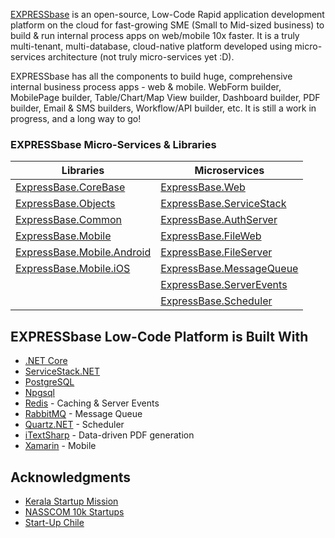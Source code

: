 [EXPRESSbase](https://expressbase.com) is an open-source, Low-Code Rapid application development platform on the cloud for fast-growing SME (Small to Mid-sized business) to build & run internal process apps on web/mobile 10x faster. It is a truly multi-tenant, multi-database, cloud-native platform developed using micro-services architecture (not truly micro-services yet :D).

EXPRESSbase has all the components to build huge, comprehensive internal business process apps - web & mobile. WebForm builder, MobilePage builder, Table/Chart/Map View builder, Dashboard builder, PDF builder, Email & SMS builders, Workflow/API builder, etc. It is still a work in progress, and a long way to go!

### EXPRESSbase Micro-Services & Libraries
|  Libraries | Microservices  |
|---|---|
| [ExpressBase.CoreBase](https://github.com/ExpressBaseSystems/ExpressBase.CoreBase) | [ExpressBase.Web](https://github.com/ExpressBaseSystems/ExpressBase.Web) | 
| [ExpressBase.Objects](https://github.com/ExpressBaseSystems/ExpressBase.Objects) | [ExpressBase.ServiceStack](https://github.com/ExpressBaseSystems/ExpressBase.ServiceStack) |
| [ExpressBase.Common](https://github.com/ExpressBaseSystems/ExpressBase.Common) | [ExpressBase.AuthServer](https://github.com/ExpressBaseSystems/ExpressBase.AuthServer) |
| [ExpressBase.Mobile](https://github.com/ExpressBaseSystems/ExpressBase.Mobile) | [ExpressBase.FileWeb](https://github.com/ExpressBaseSystems/ExpressBase.FileWeb) |
| [ExpressBase.Mobile.Android](https://github.com/ExpressBaseSystems/ExpressBase.Mobile.Android) | [ExpressBase.FileServer](https://github.com/ExpressBaseSystems/ExpressBase.FileServer) |
| [ExpressBase.Mobile.iOS](https://github.com/ExpressBaseSystems/ExpressBase.Mobile.iOS) | [ExpressBase.MessageQueue](https://github.com/ExpressBaseSystems/ExpressBase.MessageQueue) | 
|  | [ExpressBase.ServerEvents](https://github.com/ExpressBaseSystems/ExpressBase.ServerEvents) |
|  | [ExpressBase.Scheduler](https://github.com/ExpressBaseSystems/ExpressBase.Scheduler) | 

## EXPRESSbase Low-Code Platform is Built With

* [.NET Core](https://dotnet.microsoft.com/en-us/download/dotnet)
* [ServiceStack.NET](https://servicestack.net/)
* [PostgreSQL](https://www.postgresql.org/)
* [Npgsql](https://www.npgsql.org/)
* [Redis](https://redis.io/) - Caching & Server Events
* [RabbitMQ](https://www.rabbitmq.com/) - Message Queue
* [Quartz.NET](https://www.quartz-scheduler.net/) - Scheduler
* [iTextSharp](https://github.com/itext/itextsharp) - Data-driven PDF generation
* [Xamarin](https://dotnet.microsoft.com/en-us/apps/xamarin) - Mobile

## Acknowledgments

* [Kerala Startup Mission](https://startupmission.kerala.gov.in/)
* [NASSCOM 10k Startups](http://10000startups.com/)
* [Start-Up Chile](https://startupchile.org/en/)

<!--

**Here are some ideas to get you started:**

🙋‍♀️ A short introduction - what is your organization all about?
🌈 Contribution guidelines - how can the community get involved?
👩‍💻 Useful resources - where can the community find your docs? Is there anything else the community should know?
🍿 Fun facts - what does your team eat for breakfast?
🧙 Remember, you can do mighty things with the power of [Markdown](https://docs.github.com/github/writing-on-github/getting-started-with-writing-and-formatting-on-github/basic-writing-and-formatting-syntax)
-->
